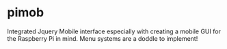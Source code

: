 # pimob
Integrated Jquery Mobile interface especially with creating a mobile GUI for the Raspberry Pi in mind.  Menu systems are a doddle to implement!
